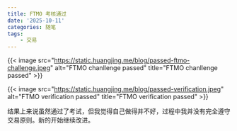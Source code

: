 ```yaml
---
title: FTMO 考核通过
date: '2025-10-11'
categories: 随笔
tags:
    - 交易
---
```


{{< image src="https://static.huangjing.me/blog/passed-ftmo-challenge.jpeg" alt="FTMO chanllenge passed" title="FTMO chanllenge passed"  >}}


{{< image src="https://static.huangjing.me/blog/passed-verification.jpeg" alt="FTMO verification passed" title="FTMO verification passed"  >}}

结果上来说虽然通过了考试，但我觉得自己做得并不好，过程中我并没有完全遵守交易原则。新的开始继续改进。
